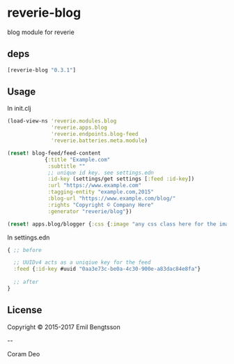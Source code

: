 # reverie-blog

blog module for reverie

## deps

```clojure
[reverie-blog "0.3.1"]
```
## Usage

In init.clj

```clojure
(load-view-ns 'reverie.modules.blog
              'reverie.apps.blog
              'reverie.endpoints.blog-feed
              'reverie.batteries.meta.module)

(reset! blog-feed/feed-content
            {:title "Example.com"
             :subtitle ""
             ;; unique id key. see settings.edn
             :id-key (settings/get settings [:feed :id-key])
             :url "https://www.example.com"
             :tagging-entity "example.com,2015"
             :blog-url "https://www.example.com/blog/"
             :rights "Copyright © Company Here"
             :generator "reverie/blog"})

(reset! apps.blog/blogger {:css {:image "any css class here for the image"}})
```

In settings.edn

```clojure
{ ;; before

  ;; UUIDv4 acts as a uniqiue key for the feed
  :feed {:id-key #uuid "0aa3e73c-be0a-4c30-900e-a83dac84e8fa"}
  
  ;; after
}
```

## License

Copyright © 2015-2017 Emil Bengtsson

--

Coram Deo
